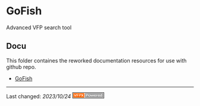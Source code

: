 # GoFish

Advanced VFP search tool

## Docu
This folder containes the reworked documentation resources for use with github repo.


- [GoFish](./GoFish.md)

----
Last changed: _2023/10/24_ ![Picture](./pictures/vfpxpoweredby_alternative.gif)